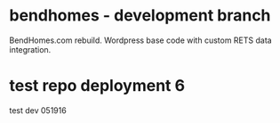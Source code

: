 # bendhomes - development branch 
BendHomes.com rebuild.  Wordpress base code with custom RETS data integration.

# test repo deployment 6

test dev 051916
